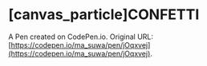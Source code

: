 # [canvas_particle]CONFETTI

A Pen created on CodePen.io. Original URL: [https://codepen.io/ma_suwa/pen/jOqxvej](https://codepen.io/ma_suwa/pen/jOqxvej).


